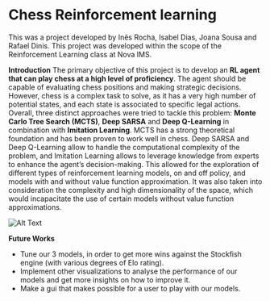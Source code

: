 # Chess Reinforcement learning

This was a project developed by Inês Rocha, Isabel Dias, Joana Sousa and Rafael Dinis. This project was developed within the scope of the Reinforcement Learning class at Nova IMS.

**Introduction**
The primary objective of this project is to develop an **RL agent that can play chess at a high level of proficiency**. The agent should be capable of evaluating chess positions and making strategic decisions. However, chess is a complex task to solve, as it has a very high number of potential states, and each state is associated to specific legal actions.
Overall, three distinct approaches were tried to tackle this problem: **Monte Carlo Tree Search (MCTS)**, **Deep SARSA** and **Deep Q-Learning** in combination with **Imitation Learning**. MCTS has a strong theoretical foundation and has been proven to work well in chess. Deep SARSA and Deep Q-Learning allow to handle the computational complexity of the problem, and Imitation Learning allows to leverage knowledge from experts to enhance the agent’s decision-making. This allowed for the exploration of different types of reinforcement learning models, on and off policy, and models with and without value function approximation. It was also taken into consideration the complexity and high dimensionality of the space, which would incapacitate the use of certain models without value function approximations.

![Alt Text](https://www.google.com/url?sa=i&url=https%3A%2F%2Fwww.chess.com%2Fgifs&psig=AOvVaw38G-u8X_WT4daJ3H9bBaex&ust=1687733707909000&source=images&cd=vfe&ved=0CBEQjRxqFwoTCKDQ5ZOA3f8CFQAAAAAdAAAAABAR)

**Future Works**
* Tune our 3 models, in order to get more wins against the Stockfish engine (with various degrees of Elo rating).
* Implement other visualizations to analyse the performance of our models and get more insights on how to improve it.
* Make a gui that makes possible for a user to play with our models.

